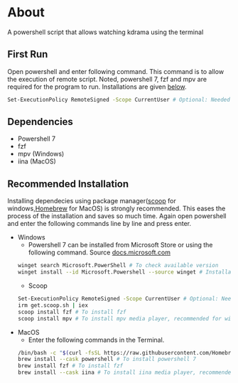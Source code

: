 # About
A powershell script that allows watching kdrama using the terminal
## First Run
Open powershell and enter following command. This command is to allow the execution of remote script. Noted, powershell 7, fzf and mpv are required for the program to run. Installations are given [below](#Recommended-Installation).
```sh
Set-ExecutionPolicy RemoteSigned -Scope CurrentUser # Optional: Needed to run a remote script the first time
```
## Dependencies

- Powershell 7  
- fzf  
- mpv (Windows)
- iina (MacOS)  

## Recommended Installation

Installing dependecies using package manager([scoop](https://scoop.sh/) for windows,[Homebrew](https://brew.sh/) for MacOS) is strongly recommended. This eases the process of the installation and saves so much time. Again open powershell and enter the following commands line by line and press enter.

- Windows
  - Powershell 7 can be installed from Microsoft Store or using the following command. Source [docs.microsoft.com](https://docs.microsoft.com/de-de/powershell/scripting/install/installing-powershell-on-windows?view=powershell-7.2)
  ```sh
  winget search Microsoft.PowerShell # To check available version
  winget install --id Microsoft.Powershell --source winget # Installation
  ```
  - Scoop
  ```sh
  Set-ExecutionPolicy RemoteSigned -Scope CurrentUser # Optional: Needed to run a remote script the first time
  irm get.scoop.sh | iex
  scoop install fzf # To install fzf
  scoop install mpv # To install mpv media player, recommended for windows user
  ```
- MacOS  
  - Enter the following commands in the Terminal.
  ```sh
  /bin/bash -c "$(curl -fsSL https://raw.githubusercontent.com/Homebrew/install/HEAD/install.sh)" # To install homebrew
  brew install --cask powershell # To install powershell 7
  brew install fzf # To install fzf
  brew install --cask iina # To install iina media player, recommended for mac user
  ```



